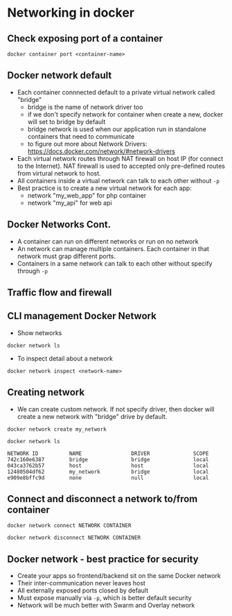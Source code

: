 # Networking in docker

## Check exposing port of a container
```
docker container port <container-name>
```

## Docker network default

- Each container connnected default to a private virtual network called "bridge"
    - bridge is the name of network driver too
    - if we don't specify network for container when create a new, docker will set to bridge by default
    - bridge network is used when our application run in standalone containers that need to communicate
    - to figure out more about Network Drivers: https://docs.docker.com/network/#network-drivers
- Each virtual network routes through NAT firewall on host IP (for connect to the Internet). NAT firewall is used to accepted only pre-defined routes from virtural network to host.
- All containers inside a virtual network can talk to each other without `-p`
- Best practice is to create a new virtual network for each app:
    - network "my_web_app" for php container
    - network "my_api" for web api

## Docker Networks Cont.
- A container can run on different networks or run on no network
- An network can manage multiple containers. Each container in that network must grap different ports.
- Containers in a same network can talk to each other without specify through `-p`

## Traffic flow and firewall

## CLI management Docker Network
- Show networks
```
docker network ls
```

- To inspect detail about a network
```
docker network inspect <network-name>
```

## Creating network
- We can create custom network. If not specify driver, then docker will create a new network with "bridge" drive by default.
```
docker network create my_network

docker network ls

NETWORK ID          NAME                DRIVER              SCOPE
742c160e6387        bridge              bridge              local
043ca3762b57        host                host                local
12480504df62        my_network          bridge              local
e909e8bffc9d        none                null                local
```

## Connect and disconnect a network to/from container
```
docker network connect NETWORK CONTAINER
```

```
docker network disconnect NETWORK CONTAINER
```

## Docker network - best practice for security
- Create your apps so frontend/backend sit on the same Docker network
- Their inter-communication never leaves host
- All externally exposed ports closed by default
- Must expose manually via `-p`, which is better default security
- Network will be much better with Swarm and Overlay network
